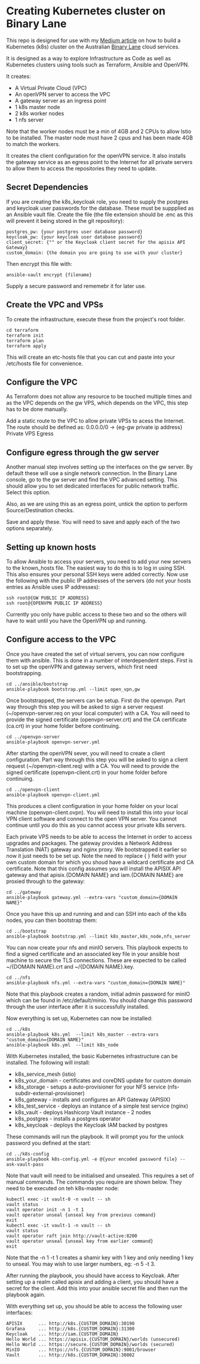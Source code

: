 # Creating Kubernetes cluster on Binary Lane

This repo is designed for use with my [Medium article](https://medium.com/@martin.hodges/creating-a-kubernetes-cluster-from-scratch-in-1-hour-using-automation-a25e387be547) on how to build a Kubernetes (k8s) cluster on the Australian [Binary Lane](binarylane.com.au) cloud services.

It is designed as a way to explore Infrastructure as Code as well as Kubernetes clusters using tools such as Terraform, Ansible and OpenVPN.

It creates:
- A Virtual Private Cloud (VPC)
- An openVPN server to access the VPC
- A gateway server as an ingress point
- 1 k8s master node
- 2 k8s worker nodes
- 1 nfs server

Note that the worker nodes must be a min of 4GB and 2 CPUs to allow Istio to be installed.
The master node must have 2 cpus and has been made 4GB to match the workers.

It creates the client configuration for the openVPN service. It also installs the gateway service as an egress point to the Internet for all private servers to allow them to access the repositories they need to update.

## Secret Dependencies

If you are creating the k8s_keycloak role, you need to supply the postgres and keycloak user passwords
for the database. These must be suppplied as an Ansible vault file.  Create the file (the file extension should be .enc as this will prevent it being stored in the git repository):

    postgres_pw: {your postgres user database password}
    keycloak_pw: {your keycloak user database password}
    client_secret: {"" or the Keycloak client secret for the apisix API Gateway}
    custom_domain: {the domain you are going to use with your cluster}

Then encrypt this file with:

    ansible-vault encrypt {filename}

Supply a secure password and rememebr it for later use.

## Create the VPC and VPSs

To create the infrastructure, execute these from the project's root folder.

    cd terraform
    terraform init
    terraform plan
    terraform apply

This will create an etc-hosts file that you can cut and paste into your /etc/hosts file for convenience.

## Configure the VPC

As Terraform does not allow any resource to be touched multiple times and as the VPC depends on the gw VPS, which depends on the VPC, this step has to be done manually.

Add a static route to the VPC to allow private VPSs to acess the Internet. The route should be defined as:
0.0.0.0/0 -> {eg-gw private ip address} Private VPS Egress

## Configure egress through the gw server

Another manual step involves setting up the interfaces on the gw server.  By default these will use a
single network connection. In the Binary Lane console, go to the gw server and find the VPC advanced
setting. This should allow you to set dedicated interfaces for public network traffic. Select this
option.

Also, as we are using this as an egress point, untick the option to perform Source/Destination checks.

Save and apply these. You will need to save and apply each of the two options separately.

## Setting up known hosts

To allow Ansible to access your servers, you need to add your new servers to the known_hosts file. The
easiest way to do this is to log in using SSH. This also ensures your personal SSH keys were added
correctly. Now use the following with the public IP addresses of the servers (do not your hosts entries
as Ansible uses IP addresses):

    ssh root@{GW PUBLIC IP ADDRESS}
    ssh root@{OPENVPN PUBLIC IP ADDRESS}

Currently you only have public access to these two and so the others will have to wait until you have
the OpenVPN up and running.

## Configure access to the VPC

Once you have created the set of virtual servers, you can now configure them with ansible. This is done in a number of interdependent steps. First is to set up the openVPN and gateway servers, which first need bootstrapping.

    cd ../ansible/bootstrap
    ansible-playbook bootstrap.yml --limit open_vpn,gw

Once bootstrapped, the servers can be setup. First do the openvpn. Part way through this step you will be asked to sign a server request (~/openvpn-server.req on your local computer) with a CA. You will need to provide the signed certificate (openvpn-server.crt) and the CA certificate (ca.crt) in your home folder before continuing.

    cd ../openvpn-server
    ansible-playbook openvpn-server.yml

After starting the openVPN sever, you will need to create a client configuration. Part way through this step you will be asked to sign a client request (~/openvpn-client.req) with a CA. You will need to provide the signed certificate (openvpn-client.crt) in your home folder before continuing.

    cd ../openvpn-client
    ansible-playbook openvpn-client.yml

This produces a client configuration in your home folder on your local machine (openvpn-client.ovpn). You will need to install this into your local VPN client software and connect to the open VPN server. You cannot continue until you do this as you cannot access your private k8s servers.

Each private VPS needs to be able to access the Internet in order to access upgrades and packages. The gateway provides a Network Address Translation (NAT) gateway and nginx proxy. We bootstrapped it earlier so now it just needs to be set up. Note the need to replace { } field with your own custom domain for which you shoud have a wildcard certificate and CA certificate. Note that this config assumes you will install the APISIX API gateway and that apisix.{DOMAIN NAME} and iam.{DOMAIN NAME} are proxied through to the gateway:

    cd ../gateway
    ansible-playbook gateway.yml --extra-vars "custom_domain={DOMAIN NAME}"

Once you have this up and running and and can SSH into each of the k8s nodes, you can then bootstrap them:

    cd ../bootstrap
    ansible-playbook bootstrap.yml --limit k8s_master,k8s_node,nfs_server

You can now create your nfs and minIO servers. This playbook expects to find a signed certificate and
an associated key file in your ansible host machine to secure the TLS connections. These are expected
to be called ~/{DOMAIN NAME}.crt and ~/{DOMAIN NAME}.key.

    cd ../nfs
    ansible-playbook nfs.yml --extra-vars "custom_domain={DOMAIN NAME}"

Note that this playbook creates a random, initial admin password for minIO which can be found in 
/etc/default/minio. You should change this password through the user interface after it is successfully
installed.

Now everything is set up, Kubernetes can now be installed:

    cd ../k8s
    ansible-playbook k8s.yml  --limit k8s_master --extra-vars "custom_domain={DOMAIN NAME}"
    ansible-playbook k8s.yml  --limit k8s_node

With Kubernetes installed, the basic Kubernetes infrastructure can be installed.
The following will install:
- k8s_service_mesh (istio)
- k8s_your_domain - certificates and coreDNS update for custom domain
- k8s_storage - setups a auto-provisioner for your NFS service (nfs-subdir-external-provisioner)
- k8s_gateway - installs and configures an API Gateway (APISIX)
- k8s_test_service - deploys an instance of a simple test service (nginx)
- k8s_vault - deploys Hashicorp Vault instance - 2 nodes
- k8s_postgres - installs a postgres operator
- k8s_keycloak - deploys the Keycloak IAM backed by postgres

These commands will run the playbook. It will prompt you for the unlock password you defined at the start:

    cd ../k8s-config
    ansible-playbook k8s-config.yml -e @{your encoded password file} --ask-vault-pass

Note that vault will need to be initialised and unsealed. This requires a set of manual commands.
The commands you require are shown below. They need to be executed on teh k8s-master node:

    kubectl exec -it vault-0 -n vault -- sh
    vault status
    vault operator init -n 1 -t 1
    vault operator unseal {unseal key from previous command}
    exit
    kubectl exec -it vault-1 -n vault -- sh
    vault status
    vault operator raft join http://vault-active:8200
    vault operator unseal {unseal key from earlier command}
    exit

Note that the -n 1 -t 1 creates a shamir key with 1 key and only needing 1 key to unseal.
You may wish to use larger numbers, eg: -n 5 -t 3.

After running the playbook, you should have access to Keycloak. After setting up a realm
called apisix and adding a client, you should have a secret for the client. Add this into your 
ansible secret file and then run the playbook again.

With everything set up, you should be able to access the following user interfaces:

    APISIX      ... http://k8s.{CUSTOM_DOMAIN}:30190
    Grafana     ... http://k8s.{CUSTOM_DOMAIN}:31300
    Keycloak    ... http://iam.{CUSTOM_DOMAIN}
    Hello World ... https://apisix.{CUSTOM_DOMAIN}/worlds (unsecured)
    Hello World ... https://secure.{CUSTOM_DOMAIN}/worlds (secured)
    MinIO       ... https://nfs.{CUSTOM_DOMAIN}:9001/browser
    Vault       ... http://k8s.{CUSTOM_DOMAIN}:30802
